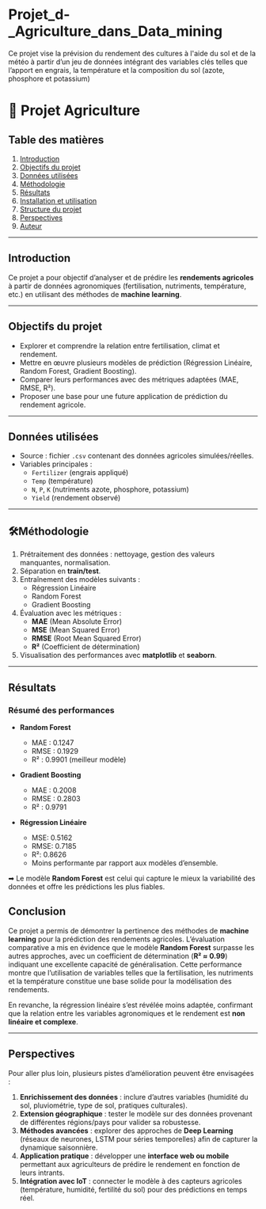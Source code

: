 # Projet_d-_Agriculture_dans_Data_mining
Ce projet vise la prévision du rendement des cultures à l'aide du sol et de la météo à partir d’un jeu de données intégrant des variables clés telles que l’apport en engrais, la température et la composition du sol (azote, phosphore et potassium)

# 🌱 Projet Agriculture

##  Table des matières
1. [Introduction](#introduction)
2. [Objectifs du projet](#objectifs-du-projet)
3. [Données utilisées](#données-utilisées)
4. [Méthodologie](#méthodologie)
5. [Résultats](#résultats)
6. [Installation et utilisation](#installation-et-utilisation)
7. [Structure du projet](#structure-du-projet)
8. [Perspectives](#perspectives)
9. [Auteur](#auteur)

---

##  Introduction
Ce projet a pour objectif d’analyser et de prédire les **rendements agricoles** à partir de données agronomiques (fertilisation, nutriments, température, etc.) en utilisant des méthodes de **machine learning**.  

---

##  Objectifs du projet
- Explorer et comprendre la relation entre fertilisation, climat et rendement.  
- Mettre en œuvre plusieurs modèles de prédiction (Régression Linéaire, Random Forest, Gradient Boosting).  
- Comparer leurs performances avec des métriques adaptées (MAE, RMSE, R²).  
- Proposer une base pour une future application de prédiction du rendement agricole.  

---

##  Données utilisées
- Source : fichier `.csv` contenant des données agricoles simulées/réelles.  
- Variables principales :  
  - `Fertilizer` (engrais appliqué)  
  - `Temp` (température)  
  - `N`, `P`, `K` (nutriments azote, phosphore, potassium)  
  - `Yield` (rendement observé)  

---

## 🛠Méthodologie
1. Prétraitement des données : nettoyage, gestion des valeurs manquantes, normalisation.  
2. Séparation en **train/test**.  
3. Entraînement des modèles suivants :  
   - Régression Linéaire  
   - Random Forest  
   - Gradient Boosting  
4. Évaluation avec les métriques :  
   - **MAE** (Mean Absolute Error)  
   - **MSE** (Mean Squared Error)  
   - **RMSE** (Root Mean Squared Error)  
   - **R²** (Coefficient de détermination)  
5. Visualisation des performances avec **matplotlib** et **seaborn**.  

---

## Résultats

###  Résumé des performances
- **Random Forest**  
  - MAE : 0.1247  
  - RMSE : 0.1929  
  - R² : 0.9901  (meilleur modèle)  

- **Gradient Boosting**  
  - MAE : 0.2008  
  - RMSE : 0.2803  
  - R² : 0.9791  

- **Régression Linéaire**  
  - MSE: 0.5162
  - RMSE: 0.7185
  - R²: 0.8626
  - Moins performante par rapport aux modèles d’ensemble.  

➡ Le modèle **Random Forest** est celui qui capture le mieux la variabilité des données et offre les prédictions les plus fiables.  

##  Conclusion

Ce projet a permis de démontrer la pertinence des méthodes de **machine learning** pour la prédiction des rendements agricoles. L’évaluation comparative a mis en évidence que le modèle **Random Forest** surpasse les autres approches, avec un coefficient de détermination (**R² ≈ 0.99**) indiquant une excellente capacité de généralisation. Cette performance montre que l’utilisation de variables telles que la fertilisation, les nutriments et la température constitue une base solide pour la modélisation des rendements.

En revanche, la régression linéaire s’est révélée moins adaptée, confirmant que la relation entre les variables agronomiques et le rendement est **non linéaire et complexe**.

---

##  Perspectives

Pour aller plus loin, plusieurs pistes d’amélioration peuvent être envisagées :

1. **Enrichissement des données** : inclure d’autres variables (humidité du sol, pluviométrie, type de sol, pratiques culturales).
2. **Extension géographique** : tester le modèle sur des données provenant de différentes régions/pays pour valider sa robustesse.
3. **Méthodes avancées** : explorer des approches de **Deep Learning** (réseaux de neurones, LSTM pour séries temporelles) afin de capturer la dynamique saisonnière.
4. **Application pratique** : développer une **interface web ou mobile** permettant aux agriculteurs de prédire le rendement en fonction de leurs intrants.
5. **Intégration avec IoT** : connecter le modèle à des capteurs agricoles (température, humidité, fertilité du sol) pour des prédictions en temps réel.

